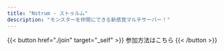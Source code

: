 ```yaml
---
title: "Nstrum - ストゥルム"
description: "モンスターを仲間にできる新感覚マルチサーバー！"
---
```


{{< button href="./join" target="_self" >}}
参加方法はこちら
{{< /button >}}